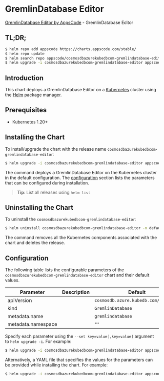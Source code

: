 # GremlinDatabase Editor

[GremlinDatabase Editor by AppsCode](https://appscode.com) - GremlinDatabase Editor

## TL;DR;

```bash
$ helm repo add appscode https://charts.appscode.com/stable/
$ helm repo update
$ helm search repo appscode/cosmosdbazurekubedbcom-gremlindatabase-editor --version=v0.24.0
$ helm upgrade -i cosmosdbazurekubedbcom-gremlindatabase-editor appscode/cosmosdbazurekubedbcom-gremlindatabase-editor -n default --create-namespace --version=v0.24.0
```

## Introduction

This chart deploys a GremlinDatabase Editor on a [Kubernetes](http://kubernetes.io) cluster using the [Helm](https://helm.sh) package manager.

## Prerequisites

- Kubernetes 1.20+

## Installing the Chart

To install/upgrade the chart with the release name `cosmosdbazurekubedbcom-gremlindatabase-editor`:

```bash
$ helm upgrade -i cosmosdbazurekubedbcom-gremlindatabase-editor appscode/cosmosdbazurekubedbcom-gremlindatabase-editor -n default --create-namespace --version=v0.24.0
```

The command deploys a GremlinDatabase Editor on the Kubernetes cluster in the default configuration. The [configuration](#configuration) section lists the parameters that can be configured during installation.

> **Tip**: List all releases using `helm list`

## Uninstalling the Chart

To uninstall the `cosmosdbazurekubedbcom-gremlindatabase-editor`:

```bash
$ helm uninstall cosmosdbazurekubedbcom-gremlindatabase-editor -n default
```

The command removes all the Kubernetes components associated with the chart and deletes the release.

## Configuration

The following table lists the configurable parameters of the `cosmosdbazurekubedbcom-gremlindatabase-editor` chart and their default values.

|     Parameter      | Description |                     Default                     |
|--------------------|-------------|-------------------------------------------------|
| apiVersion         |             | <code>cosmosdb.azure.kubedb.com/v1alpha1</code> |
| kind               |             | <code>GremlinDatabase</code>                    |
| metadata.name      |             | <code>gremlindatabase</code>                    |
| metadata.namespace |             | <code>""</code>                                 |


Specify each parameter using the `--set key=value[,key=value]` argument to `helm upgrade -i`. For example:

```bash
$ helm upgrade -i cosmosdbazurekubedbcom-gremlindatabase-editor appscode/cosmosdbazurekubedbcom-gremlindatabase-editor -n default --create-namespace --version=v0.24.0 --set apiVersion=cosmosdb.azure.kubedb.com/v1alpha1
```

Alternatively, a YAML file that specifies the values for the parameters can be provided while
installing the chart. For example:

```bash
$ helm upgrade -i cosmosdbazurekubedbcom-gremlindatabase-editor appscode/cosmosdbazurekubedbcom-gremlindatabase-editor -n default --create-namespace --version=v0.24.0 --values values.yaml
```
